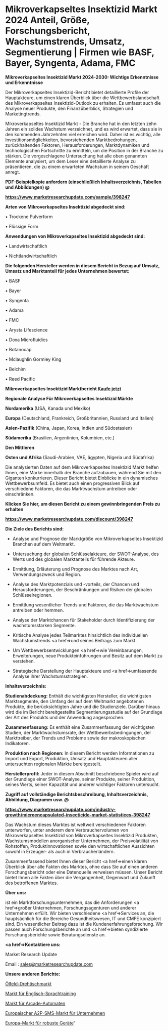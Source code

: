 # Mikroverkapseltes Insektizid Markt 2024 Anteil, Größe, Forschungsbericht, Wachstumstrends, Umsatz, Segmentierung | Firmen wie BASF, Bayer, Syngenta, Adama, FMC

<strong>Mikroverkapseltes Insektizid Markt 2024-2030: Wichtige Erkenntnisse und Erkenntnisse</strong>

Der Mikroverkapseltes Insektizid-Bericht bietet detaillierte Profile der Hauptakteure, um einen klaren Überblick über die Wettbewerbslandschaft des Mikroverkapseltes Insektizid-Outlook zu erhalten. Es umfasst auch die Analyse neuer Produkte, den Finanzüberblick, Strategien und Marketingtrends.

Mikroverkapseltes Insektizid Markt - Die Branche hat in den letzten zehn Jahren ein solides Wachstum verzeichnet, und es wird erwartet, dass sie in den kommenden Jahrzehnten viel erreichen wird. Daher ist es wichtig, alle Investitionsmöglichkeiten, bevorstehenden Marktbedrohungen, zurückhaltenden Faktoren, Herausforderungen, Marktdynamiken und technologischen Fortschritte zu ermitteln, um die Position in der Branche zu stärken. Die vorgeschlagene Untersuchung hat alle oben genannten Elemente analysiert, um dem Leser eine detaillierte Analyse zu präsentieren, die zu einem erwarteten Wachstum in seinem Geschäft anregt.



<strong><b>PDF-Beispielkopie anfordern (einschließlich Inhaltsverzeichnis, Tabellen und Abbildungen) @ </b></strong>

<strong><a href=https://www.marketresearchupdate.com/sample/398247>

<strong>https://www.marketresearchupdate.com/sample/398247</u></a></strong></strong>



<strong>Arten von Mikroverkapseltes Insektizid abgedeckt sind:</strong>

• Trockene Pulverform

• Flüssige Form



<strong>Anwendungen von Mikroverkapseltes Insektizid abgedeckt sind:</strong>

• Landwirtschaftlich

• Nichtlandwirtschaftlich



<strong>Die folgenden Hersteller werden in diesem Bericht in Bezug auf Umsatz, Umsatz und Marktanteil für jedes Unternehmen bewertet:</strong>

• BASF

• Bayer

• Syngenta

• Adama

• FMC

• Arysta Lifescience

• Doxa Microfluidics

• Botanocap

• Mclaughlin Gormley King

• Belchim

• Reed Pacific



<strong>Mikroverkapseltes Insektizid Marktbericht <a href=https://www.marketresearchupdate.com/buynow/398247>Kaufe jetzt</a></strong>



<strong>Regionale Analyse Für Mikroverkapseltes Insektizid Märkte</strong>



<strong>Nordamerika</strong> (USA, Kanada und Mexiko)



<strong>Europa</strong> (Deutschland, Frankreich, Großbritannien, Russland und Italien)



<strong>Asien-Pazifik</strong> (China, Japan, Korea, Indien und Südostasien)



<strong>Südamerika</strong> (Brasilien, Argentinien, Kolumbien, etc.)



<strong>Den Mittleren</strong> 

<strong>Osten und Afrika</strong> (Saudi-Arabien, VAE, ägypten, Nigeria und Südafrika)

Die analysierten Daten auf dem Mikroverkapseltes Insektizid Markt helfen Ihnen, eine Marke innerhalb der Branche aufzubauen, während Sie mit den Giganten konkurrieren. Dieser Bericht bietet Einblicke in ein dynamisches Wettbewerbsumfeld. Es bietet auch einen progressiven Blick auf verschiedene Faktoren, die das Marktwachstum antreiben oder einschränken.



<strong>Klicken Sie hier, um diesen Bericht zu einem gewinnbringenden Preis zu erhalten
</strong>

<strong><a href=https://www.marketresearchupdate.com/discount/398247>https://www.marketresearchupdate.com/discount/398247</b></u></strong></a>



<strong>Die Ziele des Berichts sind:</strong>

- Analyse und Prognose der Marktgröße von Mikroverkapseltes Insektizid Branchen auf dem Weltmarkt.

- Untersuchung der globalen Schlüsselakteure, der SWOT-Analyse, des Werts und des globalen Marktanteils für führende Akteure.

- Ermittlung, Erläuterung und Prognose des Marktes nach Art, Verwendungszweck und Region.

- Analyse des Marktpotenzials und -vorteils, der Chancen und Herausforderungen, der Beschränkungen und Risiken der globalen Schlüsselregionen.

- Ermittlung wesentlicher Trends und Faktoren, die das Marktwachstum antreiben oder hemmen.

- Analyse der Marktchancen für Stakeholder durch Identifizierung der wachstumsstarken Segmente.

- Kritische Analyse jedes Teilmarktes hinsichtlich des individuellen Wachstumstrends <a href=>und</a> seines Beitrags zum Markt.

- Um Wettbewerbsentwicklungen <a href=>wie</a> Vereinbarungen, Erweiterungen, neue Produkteinführungen und Besitz auf dem Markt zu verstehen.

- Strategische Darstellung der Hauptakteure und <a href=>umfas</a>sende Analyse ihrer Wachstumsstrategien.



<strong>Inhaltsverzeichnis:</strong>



<strong>Studienabdeckung:</strong> Enthält die wichtigsten Hersteller, die wichtigsten Marktsegmente, den Umfang der auf dem Weltmarkt angebotenen Produkte, die berücksichtigten Jahre und die Studienziele. Darüber hinaus wird die im Bericht bereitgestellte Segmentierungsstudie auf der Grundlage der Art des Produkts und der Anwendung angesprochen.



<strong>Zusammenfassung:</strong> Es enthält eine Zusammenfassung der wichtigsten Studien, der Marktwachstumsrate, der Wettbewerbsbedingungen, der Markttreiber, der Trends und Probleme sowie der makroskopischen Indikatoren.



<strong>Produktion nach Regionen:</strong> In diesem Bericht werden Informationen zu Import und Export, Produktion, Umsatz und Hauptakteuren aller untersuchten regionalen Märkte bereitgestellt.



<strong>Herstellerprofil:</strong> Jeder in diesem Abschnitt beschriebene Spieler wird auf der Grundlage einer SWOT-Analyse, seiner Produkte, seiner Produktion, seines Werts, seiner Kapazität und anderer wichtiger Faktoren untersucht.



<strong><b>Zugriff auf vollständige Berichtsbeschreibung, Inhaltsverzeichnis, Abbildung, Diagramm usw. @ </b></strong>

<strong><a href=https://www.marketresearchupdate.com/industry-growth/microencapsulated-insecticide-market-statistices-398247>https://www.marketresearchupdate.com/industry-growth/microencapsulated-insecticide-market-statistices-398247</a></strong>

Das Wachstum dieses Marktes ist weltweit verschiedenen Faktoren unterworfen, unter anderem dem Verbrauchervolumen von Mikroverkapseltes Insektizid von Mikroverkapseltes Insektizid Produkten, Wachstumsmodellen anorganischer Unternehmen, der Preisvolatilität von Rohstoffen, Produktinnovationen sowie den wirtschaftlichen Aussichten sowohl in Erzeuger- als auch in Verbraucherländern.

Zusammenfassend bietet Ihnen dieser Bericht <a href=>einen</a> klaren Überblick über alle Fakten des Marktes, ohne dass Sie auf einen anderen Forschungsbericht oder eine Datenquelle verweisen müssen. Unser Bericht bietet Ihnen alle Fakten über die Vergangenheit, Gegenwart und Zukunft des betroffenen Marktes.



<strong>Über uns:</strong>

 ist ein Marktforschungsunternehmen, das die Anforderungen <a href=>großer</a> Unternehmen, Forschungsagenturen und anderer Unternehmen erfüllt. Wir bieten verschiedene <a href=>Services</a> an, die hauptsächlich für die Bereiche Gesundheitswesen, IT und CMFE konzipiert sind. Ein wesentlicher Beitrag dazu ist die Kundenerfahrungsforschung. Wir passen auch Forschungsberichte an und <a href=>bieten</a> syndizierte Forschungsberichte sowie Beratungsdienste an.



<strong><a href=>Kontaktiere uns:</a></strong>

Market Research Update

Email : sales@marketresearchupdate.com



<strong>Unsere anderen Berichte:</strong>

<a href=https://www.linkedin.com/pulse/oilfield-rotary-table-market-opportunities-stay>Ölfeld-Drehtischmarkt</a>

<a href=https://www.linkedin.com/pulse/english-language-training-market-research-report-reveals>Markt für Englisch-Sprachtraining</a>

<a href=https://www.linkedin.com/pulse/arcade-machines-market-size-share-outlook>Markt für Arcade-Automaten</a>

<a href=https://www.linkedin.com/pulse/europe-enterprise-a2p-sms-market-2023-usd-explained>Europaischer A2P-SMS-Markt für Unternehmen</a>

<a href=https://www.linkedin.com/pulse/europe-rugged-device-market-growth-possibilities>Europa-Markt für robuste Geräte</a>"
